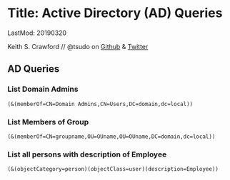 # Title: Active Directory (AD) Queries

LastMod: 20190320

Keith S. Crawford // 
@tsudo on [Github](https://github.com/tsudo) & [Twitter](https://twitter.com/tsudo)

## AD Queries

### List Domain Admins
`(&(memberOf=CN=Domain Admins,CN=Users,DC=domain,dc=local))`
	
### List Members of Group
`(&(memberOf=CN=groupname,OU=OUname,OU=OUname,DC=domain,dc=local))`

### List all persons with description of Employee
`(&(objectCategory=person)(objectClass=user)(description=Employee))`
